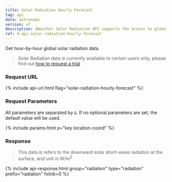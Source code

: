 ```yaml
---
title: Solar Radiation Hourly Forecast
tag: api
data: astronomy
version: v7
description: QWeather Solar Radiation API supports the access to global radiation data at any coordinate, including net solar radiation, diffuse solar radiation and direct solar radiation
ref: 4-api-solar-radiation-hourly-forecast
---
```


Get hour-by-hour global solar radiation data.

> Solar Radiation data is currently available to certain users only, please find out [how to request a trial](https://blog.qweather.com/announce/solar-radiation-trial/)

### Request URL

{% include api-url.html flag="solar-radiation-hourly-forecast" %}

### Request Parameters

All parameters are separated by `&`. If no optional parameters are set, the default value will be used.

{% include params.html p="key location-coord" %}

### Response

> This data is refers to the downward solar short-wave radiation at the surface, and unit in W/m<sup>2</sup>

{% include api-response.html group="radiation" type="radiation" prefix="radiation" fxlink=0 %}
